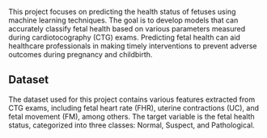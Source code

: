 This project focuses on predicting the health status of fetuses using machine learning techniques. 
The goal is to develop models that can accurately classify fetal health based on various parameters measured during cardiotocography (CTG) exams. 
Predicting fetal health can aid healthcare professionals in making timely interventions to prevent adverse outcomes during pregnancy and childbirth.

## Dataset

The dataset used for this project contains various features extracted from CTG exams,
including fetal heart rate (FHR), uterine contractions (UC), and fetal movement (FM), among others. 
The target variable is the fetal health status, categorized into three classes: Normal, Suspect, and Pathological.
